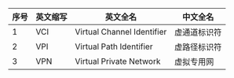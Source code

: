 | 序号 | 英文缩写 | 英文全名 | 中文全名 |
| ---- | -------- | -------- | -------- |
| 1  | VCI               | Virtual Channel Identifier                            | 虚通道标识符              |
| 2  | VPI               | Virtual Path Identifier                               | 虚路径标识符              |
| 3   | VPN               | Virtual Private Network                               | 虚拟专用网                |

